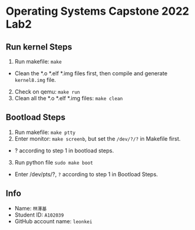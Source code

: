 # Operating Systems Capstone 2022 Lab2

## Run kernel Steps
1. Run makefile: `make`
*  Clean the *.o *.elf *.img files first, then compile and generate `kernel8.img` file.
2. Check on qemu: `make run`
3. Clean all the *.o *.elf *.img files: `make clean`

## Bootload Steps
1. Run makefile: `make ptty`
2. Enter monitor: `make screenb`, but set the `/dev/?/?` in Makefile first.
* ? according to step 1 in bootload steps.
3. Run python file `sudo make boot`
*   Enter /dev/pts/?, `?` according to step 1 in Bootload Steps.



## Info
* Name: `林澤基`
* Student ID: `A102039`
* GitHub account name: `leonkei`
